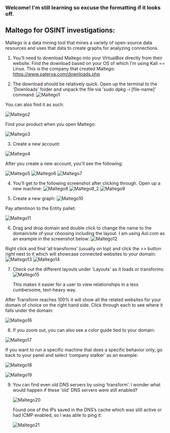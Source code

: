 ### Welcome! I'm still learning so excuse the formatting if it looks off.


## Maltego for OSINT investigations:
Maltego is a data mining tool that mines a variety of open-source data resources and uses that data to 
create graphs for analyzing connections.

1. You'll need to download Maltego into your VirtualBox directly from their website. Find the download based on your OS of which I'm using Kali == Linux. This is the company that created Maltego: https://www.paterva.com/downloads.php

2. The download should be relatively quick. Open up the terminal to the 'Downloads' folder and unpack the file via 'sudo dpkg -i [file-name]' command: 
  ![Maltego1](https://user-images.githubusercontent.com/31832154/72209919-07d4c980-3482-11ea-8c12-d9b47b7f3502.PNG)

You can also find it as such:

  ![Maltego2](https://user-images.githubusercontent.com/31832154/72209928-276bf200-3482-11ea-9d86-1d3d313ad766.PNG)

Find your product when you open Maltego:

  ![Maltego3](https://user-images.githubusercontent.com/31832154/72209945-5b471780-3482-11ea-8c3b-dc4d43d81b48.PNG)


3. Create a new account:

  ![Maltego4](https://user-images.githubusercontent.com/31832154/72209952-6d28ba80-3482-11ea-8135-fddd43e36c2c.PNG)
   

After you create a new account, you'll see the following:

  ![Maltego5](https://user-images.githubusercontent.com/31832154/72210364-250c9680-3488-11ea-9bd0-a5738e8595c6.PNG)
  ![Maltego6](https://user-images.githubusercontent.com/31832154/72210366-2dfd6800-3488-11ea-99ad-3347410aad77.PNG)
  ![Maltego7](https://user-images.githubusercontent.com/31832154/72210369-381f6680-3488-11ea-973f-056c32c1b6a5.PNG)


4. You'll get to the following screenshot after clicking through. Open up a new machine:
  ![Maltego8](https://user-images.githubusercontent.com/31832154/72210373-5d13d980-3488-11ea-9a38-95626953b7c1.PNG)
 ![Maltego8_2](https://user-images.githubusercontent.com/31832154/72210851-65bbde00-348f-11ea-8643-8aa1a258703f.PNG)
 ![Maltego9](https://user-images.githubusercontent.com/31832154/72210816-03fb7400-348f-11ea-9d4b-5e8ce986074c.PNG)
 
 
5. Create a new graph:
  ![Maltego10](https://user-images.githubusercontent.com/31832154/72210821-0cec4580-348f-11ea-8674-60b9fba0c508.PNG)


Pay attentinon to the Entity pallet:

  ![Maltego11](https://user-images.githubusercontent.com/31832154/72210825-1fff1580-348f-11ea-99ad-4e5d96ea0112.PNG)
  

6. Drag and drop domain and double click to change the name to the domain/site of your choosing including the layout. I am using 
Aol.com as an example in the screenshot below:
  ![Maltego12](https://user-images.githubusercontent.com/31832154/72210926-630db880-3490-11ea-8be6-0d2386cb84b8.PNG)
  
  
  Right click and find ‘all transforms’ (usually on top) and click the >> button right next to it which will showcase connected 
  websites to your domain:
  ![Maltego13](https://user-images.githubusercontent.com/31832154/72210929-6b65f380-3490-11ea-8a17-076e9274bf18.PNG)
  ![Maltego14](https://user-images.githubusercontent.com/31832154/72210930-73259800-3490-11ea-9315-b45802ddd7ef.PNG)


7. Check out the different layouts under 'Layouts' as it loads or transforms:
  ![Maltego15](https://user-images.githubusercontent.com/31832154/72210932-7c166980-3490-11ea-8ed0-ccafe574dc60.PNG)

   This makes it easier for a user to view relationships in a less cumbersome, text-heavy way.
  
  
  After Transform reaches 100% it will show all the related websites for your domain of choice on the right hand side. 
  Click through each to see where it falls under the domain:
  
   ![Maltego16](https://user-images.githubusercontent.com/31832154/72211005-a157a780-3491-11ea-8cde-f7eeb4719ebc.PNG)


8. If you zoom out, you can also see a color guide tied to your domain:
  
  ![Maltego17](https://user-images.githubusercontent.com/31832154/72211007-a9174c00-3491-11ea-8759-2a5575340359.PNG)
  
  
If you want to run a specific machine that does a specific behavior only, go back to your panel and select ‘company stalker’ as an example:


  ![Maltego18](https://user-images.githubusercontent.com/31832154/72211019-d237dc80-3491-11ea-94d1-1d547c7f0c9c.PNG)
  
  ![Maltego19](https://user-images.githubusercontent.com/31832154/72211070-b54fd900-3492-11ea-9df4-80590e63df75.PNG)


9. You can find even old DNS servers by using ‘transform’. I wonder what would happen if these 'old' DNS servers were still enabled?

    ![Maltego20](https://user-images.githubusercontent.com/31832154/72211090-f0eaa300-3492-11ea-951e-49c65085a20b.PNG)

    Found one of the IPs saved in the DNS’s cache which was still active or had ICMP enabled, so I was able to ping it:

    ![Maltego21](https://user-images.githubusercontent.com/31832154/72211111-a3226a80-3493-11ea-8d8e-96ce081eb7ab.PNG)
  
